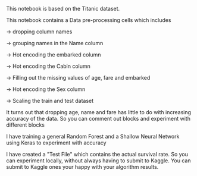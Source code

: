 This notebook is based on the Titanic dataset.

This notebook contains a Data pre-processing cells which includes

-> dropping column names

-> grouping names in the Name column

-> Hot encoding the embarked column

-> Hot encoding the Cabin column

-> Filling out the missing values of age, fare and embarked

-> Hot encoding the Sex column

-> Scaling the train and test dataset


It turns out that dropping age, name and fare has little to do with increasing accuracy of the data.
So you can comment out blocks and experiment with different blocks

I have training a general Random Forest and a Shallow Neural Network using Keras to experiment with accuracy

I have created a "Test File" which contains the actual survival rate. So you can experiment locally, without
always having to submit to Kaggle. You can submit to Kaggle ones your happy with your algorithm results.
